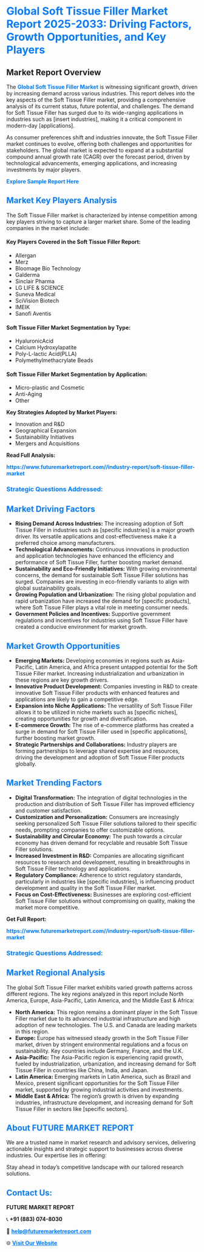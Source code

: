 <h1 style="color: #007BFF;">Global Soft Tissue Filler Market Report 2025-2033: Driving Factors, Growth Opportunities, and Key Players</h1>

<section id="overview">
<h2>Market Report Overview</h2>
<p>The <a href="https://www.futuremarketreport.com//industry-report/soft-tissue-filler-market" style="color: #007BFF; text-decoration: none;"><strong>Global Soft Tissue Filler Market</strong></a> is witnessing significant growth, driven by increasing demand across various industries. This report delves into the key aspects of the Soft Tissue Filler market, providing a comprehensive analysis of its current status, future potential, and challenges. The demand for Soft Tissue Filler has surged due to its wide-ranging applications in industries such as [insert industries], making it a critical component in modern-day [applications].</p>
<p>As consumer preferences shift and industries innovate, the Soft Tissue Filler market continues to evolve, offering both challenges and opportunities for stakeholders. The global market is expected to expand at a substantial compound annual growth rate (CAGR) over the forecast period, driven by technological advancements, emerging applications, and increasing investments by major players.</p>
</section>

<section id="overview">
<p><a href="https://www.futuremarketreport.com//request-sample/reportId=64634" style="color: #007BFF; text-decoration: none;"><strong>Explore Sample Report Here</strong></a></p>
</section>

<section id="key-players">
<h2 style="color: #007BFF;">Market Key Players Analysis</h2>
<p>The Soft Tissue Filler market is characterized by intense competition among key players striving to capture a larger market share. Some of the leading companies in the market include:</p>
<h4>Key Players Covered in the Soft Tissue Filler Report:</h4>
<ul><li>Allergan</li><li>Merz</li><li>Bloomage Bio Technology</li><li>Galderma</li><li>Sinclair Pharma</li><li>LG LIFE &amp; SCIENCE</li><li>Suneva Medical</li><li>SciVision Biotech</li><li>IMEIK</li><li>Sanofi Aventis</li></ul>
<h4>Soft Tissue Filler Market Segmentation by Type:</h4>
<ul><li>HyaluronicAcid</li><li>Calcium Hydroxylapatite</li><li>Poly-L-lactic Acid(PLLA)</li><li>Polymethylmethacrylate Beads</li></ul>

<h4>Soft Tissue Filler Market Segmentation by Application:</h4>
<ul><li>Micro-plastic and Cosmetic</li><li>Anti-Aging</li><li>Other</li></ul>
<p><strong>Key Strategies Adopted by Market Players:</strong></p>
<ul>
<li>Innovation and R&D</li>
<li>Geographical Expansion</li>
<li>Sustainability Initiatives</li>
<li>Mergers and Acquisitions</li>
</ul>
</section>

<section>
<p><strong>Read Full Analysis: </strong></p><a href="https://www.futuremarketreport.com//industry-report/soft-tissue-filler-market" style="color: #007BFF; text-decoration: none;"><strong>https://www.futuremarketreport.com//industry-report/soft-tissue-filler-market</strong></a>
<h3 style="color: #007BFF;">Strategic Questions Addressed:</h3>
</section>

<section id="driving-factors">
<h2 style="color: #007BFF;">Market Driving Factors</h2>
<ul>
<li><strong>Rising Demand Across Industries:</strong> The increasing adoption of Soft Tissue Filler in industries such as [specific industries] is a major growth driver. Its versatile applications and cost-effectiveness make it a preferred choice among manufacturers.</li>
<li><strong>Technological Advancements:</strong> Continuous innovations in production and application technologies have enhanced the efficiency and performance of Soft Tissue Filler, further boosting market demand.</li>
<li><strong>Sustainability and Eco-Friendly Initiatives:</strong> With growing environmental concerns, the demand for sustainable Soft Tissue Filler solutions has surged. Companies are investing in eco-friendly variants to align with global sustainability goals.</li>
<li><strong>Growing Population and Urbanization:</strong> The rising global population and rapid urbanization have increased the demand for [specific products], where Soft Tissue Filler plays a vital role in meeting consumer needs.</li>
<li><strong>Government Policies and Incentives:</strong> Supportive government regulations and incentives for industries using Soft Tissue Filler have created a conducive environment for market growth.</li>
</ul>
</section>

<section id="growth-opportunities">
<h2 style="color: #007BFF;">Market Growth Opportunities</h2>
<ul>
<li><strong>Emerging Markets:</strong> Developing economies in regions such as Asia-Pacific, Latin America, and Africa present untapped potential for the Soft Tissue Filler market. Increasing industrialization and urbanization in these regions are key growth drivers.</li>
<li><strong>Innovative Product Development:</strong> Companies investing in R&D to create innovative Soft Tissue Filler products with enhanced features and applications are likely to gain a competitive edge.</li>
<li><strong>Expansion into Niche Applications:</strong> The versatility of Soft Tissue Filler allows it to be utilized in niche markets such as [specific niches], creating opportunities for growth and diversification.</li>
<li><strong>E-commerce Growth:</strong> The rise of e-commerce platforms has created a surge in demand for Soft Tissue Filler used in [specific applications], further boosting market growth.</li>
<li><strong>Strategic Partnerships and Collaborations:</strong> Industry players are forming partnerships to leverage shared expertise and resources, driving the development and adoption of Soft Tissue Filler products globally.</li>
</ul>
</section>

<section id="trending-factors">
<h2 style="color: #007BFF;">Market Trending Factors</h2>
<ul>
<li><strong>Digital Transformation:</strong> The integration of digital technologies in the production and distribution of Soft Tissue Filler has improved efficiency and customer satisfaction.</li>
<li><strong>Customization and Personalization:</strong> Consumers are increasingly seeking personalized Soft Tissue Filler solutions tailored to their specific needs, prompting companies to offer customizable options.</li>
<li><strong>Sustainability and Circular Economy:</strong> The push towards a circular economy has driven demand for recyclable and reusable Soft Tissue Filler solutions.</li>
<li><strong>Increased Investment in R&D:</strong> Companies are allocating significant resources to research and development, resulting in breakthroughs in Soft Tissue Filler technology and applications.</li>
<li><strong>Regulatory Compliance:</strong> Adherence to strict regulatory standards, particularly in industries like [specific industries], is influencing product development and quality in the Soft Tissue Filler market.</li>
<li><strong>Focus on Cost-Effectiveness:</strong> Businesses are exploring cost-efficient Soft Tissue Filler solutions without compromising on quality, making the market more competitive.</li>
</ul>
</section>

<section>
<p><strong>Get Full Report: </strong></p><a href="https://www.futuremarketreport.com//industry-report/soft-tissue-filler-market" style="color: #007BFF; text-decoration: none;"><strong>https://www.futuremarketreport.com//industry-report/soft-tissue-filler-market</strong></a>
<h3 style="color: #007BFF;">Strategic Questions Addressed:</h3>
</section>


<section id="regional-analysis">
<h2 style="color: #007BFF;">Market Regional Analysis</h2>
<p>The global Soft Tissue Filler market exhibits varied growth patterns across different regions. The key regions analyzed in this report include North America, Europe, Asia-Pacific, Latin America, and the Middle East & Africa:</p>
<ul>
<li><strong>North America:</strong> This region remains a dominant player in the Soft Tissue Filler market due to its advanced industrial infrastructure and high adoption of new technologies. The U.S. and Canada are leading markets in this region.</li>
<li><strong>Europe:</strong> Europe has witnessed steady growth in the Soft Tissue Filler market, driven by stringent environmental regulations and a focus on sustainability. Key countries include Germany, France, and the U.K.</li>
<li><strong>Asia-Pacific:</strong> The Asia-Pacific region is experiencing rapid growth, fueled by industrialization, urbanization, and increasing demand for Soft Tissue Filler in countries like China, India, and Japan.</li>
<li><strong>Latin America:</strong> Emerging markets in Latin America, such as Brazil and Mexico, present significant opportunities for the Soft Tissue Filler market, supported by growing industrial activities and investments.</li>
<li><strong>Middle East & Africa:</strong> The region’s growth is driven by expanding industries, infrastructure development, and increasing demand for Soft Tissue Filler in sectors like [specific sectors].</li>
</ul>
</section>

<footer>
<h2 style="color: #007BFF;">About FUTURE MARKET REPORT</h2>
<p>We are a trusted name in market research and advisory services, delivering actionable insights and strategic support to businesses across diverse industries. Our expertise lies in offering:</p>

<p>Stay ahead in today’s competitive landscape with our tailored research solutions.</p>

<h2 style="color: #007BFF;">Contact Us:</h2>
<p><strong>FUTURE MARKET REPORT</strong></p>
<p>📞 <strong>+91 (883) 074-8030</strong></p>
<p>📧 <strong><a href="mailto:help@futuremarketreport.com" style="color: #007BFF;">help@futuremarketreport.com</a></strong></p>
<p>🌐 <strong><a href="https://www.futuremarketreport.com/" style="color: #007BFF;">Visit Our Website</a></strong></p>
</footer>